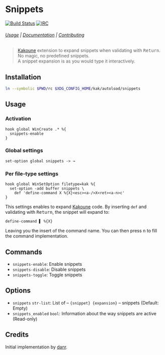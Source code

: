 # Snippets

[![Build Status][Badge]][Travis]
[![IRC][IRC Badge]][IRC]

###### [Usage](#usage) | [Documentation](#commands) | [Contributing](CONTRIBUTING)

> [Kakoune] extension to expand snippets when validating with <kbd>Return</kbd>.  
> No magic, no predefined snippets.  
> A snippet expansion is as you would type it interactively.  

## Installation

``` sh
ln --symbolic $PWD/rc $XDG_CONFIG_HOME/kak/autoload/snippets
```

## Usage

### Activation

``` kak
hook global WinCreate .* %{
  snippets-enable
}
```

### Global settings

``` kak
set-option global snippets -> →
```

### Per file-type settings

``` kak
hook global WinSetOption filetype=kak %{
  set-option -add buffer snippets \
    def 'define-command X %{X}<esc><a-/>X<ret><a-n>c'
}
```

This settings enables to expand [Kakoune] code.
By inserting `def` and validating with <kbd>Return</kbd>,
the snippet will expand to:

``` kak
define-command ▌ %{X}
```

Leaving you the insert of the command name.
You can then press <kbd>n</kbd> to fill the command implementation.

## Commands

- `snippets-enable`: Enable snippets
- `snippets-disable`: Disable snippets
- `snippets-toggle`: Toggle snippets

## Options

- `snippets` `str-list`: List of – `{snippet} {expansion}` – snippets (Default: Empty)
- `snippets_enabled` `bool`: Information about the way snippets are active (Read-only)

## Credits

Initial implementation by [danr].

[Kakoune]: http://kakoune.org
[Travis]: https://travis-ci.org/alexherbo2/snippets.kak
[Badge]: https://travis-ci.org/alexherbo2/snippets.kak.svg
[IRC]: https://webchat.freenode.net?channels=kakoune
[IRC Badge]: https://img.shields.io/badge/IRC-%23kakoune-blue.svg
[danr]: https://github.com/danr
